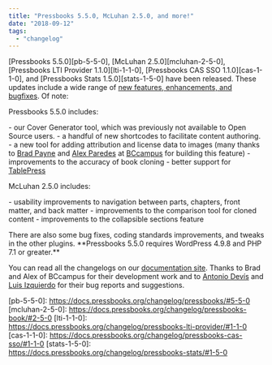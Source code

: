```yaml
---
title: "Pressbooks 5.5.0, McLuhan 2.5.0, and more!"
date: "2018-09-12"
tags: 
  - "changelog"
---
```


[Pressbooks 5.5.0][pb-5-5-0], [McLuhan 2.5.0][mcluhan-2-5-0], [Pressbooks LTI Provider 1.1.0][lti-1-1-0], [Pressbooks CAS SSO 1.1.0][cas-1-1-0], and [Pressbooks Stats 1.5.0][stats-1-5-0] have been released. These updates include a wide range of [new features, enhancements, and bugfixes](https://github.com/orgs/pressbooks/projects/8). Of note:

Pressbooks 5.5.0 includes:

\- our Cover Generator tool, which was previously not available to Open Source users. - a handful of new shortcodes to facilitate content authoring. - a new tool for adding attribution and license data to images (many thanks to [Brad Payne](https://github.com/bdolor) and [Alex Paredes](https://github.com/alex-418) at [BCcampus](https://bccampus.ca/) for building this feature) - improvements to the accuracy of book cloning - better support for [TablePress](https://tablepress.org)

McLuhan 2.5.0 includes:

\- usability improvements to navigation between parts, chapters, front matter, and back matter - improvements to the comparison tool for cloned content - improvements to the collapsible sections feature

There are also some bug fixes, coding standards improvements, and tweaks in the other plugins. \*\*Pressbooks 5.5.0 requires WordPress 4.9.8 and PHP 7.1 or greater.\*\*

You can read all the changelogs on our [documentation site](https://docs.pressbooks.org/changelog/). Thanks to Brad and Alex of BCcampus for their development work and to [Antonio Devís](https://github.com/colomet) and [Luis Izquierdo](https://discourse.pressbooks.org/t/formatting-of-titles-of-collapsed-sections/661) for their bug reports and suggestions.

[pb-5-5-0]: https://docs.pressbooks.org/changelog/pressbooks/#5-5-0 [mcluhan-2-5-0]: https://docs.pressbooks.org/changelog/pressbooks-book/#2-5-0 [lti-1-1-0]: https://docs.pressbooks.org/changelog/pressbooks-lti-provider/#1-1-0 [cas-1-1-0]: https://docs.pressbooks.org/changelog/pressbooks-cas-sso/#1-1-0 [stats-1-5-0]: https://docs.pressbooks.org/changelog/pressbooks-stats/#1-5-0
